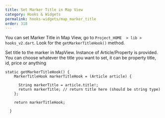 ```yaml
---
title: Set Marker Title in Map View
category: Hooks & Widgets
permalink: hooks-widgets/map_marker_title
order: 318
---
```


You can set Marker Title in Map View, go to `Project_HOME  > lib > hooks_v2.dart`. Look for the `getMarkerTitleHook()` method.

Set title to the marker in MapView. Instance of Article/Property is provided. You can choose whatever the title you want to set, it can be property title, id, price or anything

```
static getMarkerTitleHook() {
    MarkerTitleHook markerTitleHook = (Article article) {
  
      String markerTitle = article.title!;
      return markerTitle; // return title here (should be string type) 
    };

    return markerTitleHook;

  }
```

